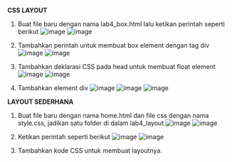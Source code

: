 <b>CSS LAYOUT</b>

1. Buat file baru dengan nama lab4_box.html lalu ketikan perintah seperti berikut
![image](https://user-images.githubusercontent.com/81254764/115258416-2cc2ec80-a15b-11eb-8d50-10fb8f5801d9.png)
![image](https://user-images.githubusercontent.com/81254764/115259141-d0140180-a15b-11eb-9d9b-fb5b37f71eb6.png)

2. Tambahkan perintah untuk membuat box element dengan tag div
![image](https://user-images.githubusercontent.com/81254764/115259497-26814000-a15c-11eb-9231-2022bbe9ab2a.png)
![image](https://user-images.githubusercontent.com/81254764/115259801-67795480-a15c-11eb-92fd-9566cebb23fb.png)

3. Tambahkan deklarasi CSS pada head untuk membuat float element
![image](https://user-images.githubusercontent.com/81254764/115260115-a909ff80-a15c-11eb-82ac-5a71b5d70623.png)
![image](https://user-images.githubusercontent.com/81254764/115260151-b0c9a400-a15c-11eb-9208-1673ea9e2990.png)

4. Tambahkan element div
![image](https://user-images.githubusercontent.com/81254764/115260568-1453d180-a15d-11eb-97d0-c9d9c8ce1adc.png)
![image](https://user-images.githubusercontent.com/81254764/115260708-32213680-a15d-11eb-811d-adfdfc44dc0b.png)
![image](https://user-images.githubusercontent.com/81254764/115260771-3ea58f00-a15d-11eb-96b3-0d8b6b9639eb.png)

<b>LAYOUT SEDERHANA</b>
1. Buat file baru dengan nama home.html dan file css dengan nama style.css, jadikan satu folder di dalam lab4_layout
![image](https://user-images.githubusercontent.com/81254764/115261771-1cf8d780-a15e-11eb-84f5-3e29b0760022.png)
![image](https://user-images.githubusercontent.com/81254764/115262535-d788da00-a15e-11eb-8d2e-6484120d649e.png)

2. Ketikan perintah seperti berikut
![image](https://user-images.githubusercontent.com/81254764/115263060-4bc37d80-a15f-11eb-9794-813fa42ab600.png)
![image](https://user-images.githubusercontent.com/81254764/115263139-5e3db700-a15f-11eb-948e-b1855c8669be.png)

3. Tambahkan kode CSS untuk membuat layoutnya.
